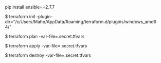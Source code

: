 

pip install ansible\==2.7.7




$ terraform init -plugin-dir="/c/Users/Maho/AppData/Roaming/terraform.d/plugins/windows_amd64/" 


$ terraform plan -var-file=.secret.tfvars

$ terraform apply -var-file=.secret.tfvars

$ terraform destroy -var-file=.secret.tfvars


